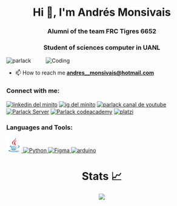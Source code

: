 <h1 align="center">Hi 👋, I'm Andrés Monsivais</h1>
<h3 align="center">Alumni of the team FRC Tigres 6652</h3>
<h3 align="center">Student of sciences computer in UANL</h3>

<img
  align="right"
  alt="Coding"
  width="400"
  src="https://media3.giphy.com/media/ZVik7pBtu9dNS/giphy.gif?cid=ecf05e479iippgd5averqqcu03hiu6myziqwkav0rgu1ex91&rid=giphy.gif&ct=g"
/>

<p align="left">
  <img
    src="https://komarev.com/ghpvc/?username=parlack&label=Profile%20views&color=0e75b6&style=flat"
    alt="parlack"
  />
</p>

- 📫 How to reach me **andres__monsivais@hotmail.com**

<h3 align="left">Connect with me:</h3>
<p align="left">
  <a
    href="https://www.linkedin.com/in/andr%C3%A9s-monsivais-salazar-73749622b/"
    target="blank"
    ><img
      align="center"
      src="https://raw.githubusercontent.com/rahuldkjain/github-profile-readme-generator/master/src/images/icons/Social/linked-in-alt.svg"
      target="_blank"
      alt="linkedin del minito"
      height="30"
      width="40"
  /></a>
  <a href="https://instagram.com/and.mon00" target="_blank"
    ><img
      align="center"
      src="https://raw.githubusercontent.com/rahuldkjain/github-profile-readme-generator/master/src/images/icons/Social/instagram.svg"
      alt="ig del minito"
      height="30"
      width="40"
  /></a>
  <a href="https://www.youtube.com/c/parlack" target="_blank"
    ><img
      align="center"
      src="https://raw.githubusercontent.com/rahuldkjain/github-profile-readme-generator/master/src/images/icons/Social/youtube.svg"
      target="_blank"
      alt="parlack canal de youtube"
      height="30"
      width="40"
  /></a>
  <a href="https://discord.gg/jsMdjXcBYt" target="_blank"
    ><img
      align="center"
      src="https://raw.githubusercontent.com/rahuldkjain/github-profile-readme-generator/master/src/images/icons/Social/discord.svg"
      alt="Parlack Server"
      height="30"
      width="40"
  /></a>
  <a href="https://www.codecademy.com/profiles/Parlack" target="_blank"
    ><img
      align="center"
      src="https://play-lh.googleusercontent.com/PG76Emc2UrtKFRE4V7g1cGQ9b4rozQiWjhwCwlVeg37k3w1iZ-jZs_Zg3QlrJp2pQsk"
      alt="Parlack codeacademy"
      height="30"
      width="30"
  /></a>
  <a href="https://platzi.com/p/andres_monsivais/" target="_blank"
    ><img
      align="center"
      src="https://static.platzi.com/media/achievements/platzi-bd.png"
      alt="platzi"
      height="30"
      width="30"
  /></a>
</p>

<h3 align="left">Languages and Tools:</h3>

<p align="left">
  
  
  <a href="https://www.java.com" target="_blank" rel="noreferrer">
    <img
      src="https://raw.githubusercontent.com/devicons/devicon/master/icons/java/java-original.svg"
      alt="java"
      width="40"
      height="40"
    />
  </a>

  <a href="https://www.python.org/" target="_blank" rel="noreferrer">
    <img
      src="https://s3.dualstack.us-east-2.amazonaws.com/pythondotorg-assets/media/community/logos/python-logo-only.png"
      alt="Python"
      width="32.25807"
      height="40.0"
    />
  </a>

  <a href="https://www.figma.com/" target="_blank" rel="noreferrer">
    <img
      src="https://static-00.iconduck.com/assets.00/figma-icon-1024x1024-mvfh9xsk.png"
      alt="Figma"
      width="40"
      height="40.0"
    />
  </a>

  <a href="https://www.arduino.cc/" target="_blank" rel="noreferrer">
    <img
      src="https://cdn.worldvectorlogo.com/logos/arduino-1.svg"
      alt="arduino"
      width="40"
      height="40"
    />
  </a>


</p>

<h1 align="center">Stats 📈</h1>
<p align="center">
  <img
  src="https://github-readme-streak-stats.herokuapp.com?user=parlack&theme=tokyonight_duo&hide_border=true"
</p>
